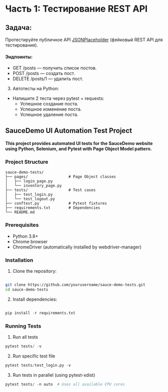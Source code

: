 # Часть 1: Тестирование REST API

## Задача:

 Протестируйте публичное API [JSONPlaceholder](https://jsonplaceholder.typicode.com/) (фейковый REST API для тестирования).
 #### Эндпоинты:
* GET /posts — получить список постов.
* POST /posts — создать пост.
* DELETE /posts/1 — удалить пост.

3. Автотесты на Python:
   
  - Напишите 2 теста через pytest + requests:
    * Успешное создание поста.
    * Успешное изменение поста.
    * Успешное удаление поста.





## SauceDemo UI Automation Test Project
#### This project provides automated UI tests for the SauceDemo website using Python, Selenium, and Pytest with Page Object Model pattern.

### Project Structure
```
sauce-demo-tests/
├── pages/                  # Page Object classes
│   ├── login_page.py
│   └── inventory_page.py
├── tests/                  # Test cases
│   ├── test_login.py
│   └── test_logout.py
├── conftest.py             # Pytest fixtures
├── requirements.txt        # Dependencies
└── README.md
```

### Prerequisites
* Python 3.8+
* Chrome browser
* ChromeDriver (automatically installed by webdriver-manager)

### Installation
1. Clone the repository:

```bash

git clone https://github.com/yourusername/sauce-demo-tests.git
cd sauce-demo-tests
```
2. Install dependencies:

```python

pip install -r requirements.txt
```

### Running Tests
1. Run all tests
```python
pytest tests/ -v
```
2. Run specific test file

```python
pytest tests/test_login.py -v
```

3. Run tests in parallel (using pytest-xdist)
```python
pytest tests/ -n auto  # Uses all available CPU cores
```
